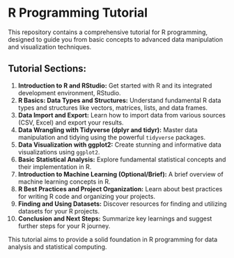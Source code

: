 # R Programming Tutorial

This repository contains a comprehensive tutorial for R programming, designed to guide you from basic concepts to advanced data manipulation and visualization techniques.

## Tutorial Sections:

1.  **Introduction to R and RStudio:** Get started with R and its integrated development environment, RStudio.
2.  **R Basics: Data Types and Structures:** Understand fundamental R data types and structures like vectors, matrices, lists, and data frames.
3.  **Data Import and Export:** Learn how to import data from various sources (CSV, Excel) and export your results.
4.  **Data Wrangling with Tidyverse (dplyr and tidyr):** Master data manipulation and tidying using the powerful `tidyverse` packages.
5.  **Data Visualization with ggplot2:** Create stunning and informative data visualizations using `ggplot2`.
6.  **Basic Statistical Analysis:** Explore fundamental statistical concepts and their implementation in R.
7.  **Introduction to Machine Learning (Optional/Brief):** A brief overview of machine learning concepts in R.
8.  **R Best Practices and Project Organization:** Learn about best practices for writing R code and organizing your projects.
9.  **Finding and Using Datasets:** Discover resources for finding and utilizing datasets for your R projects.
10. **Conclusion and Next Steps:** Summarize key learnings and suggest further steps for your R journey.

This tutorial aims to provide a solid foundation in R programming for data analysis and statistical computing.


